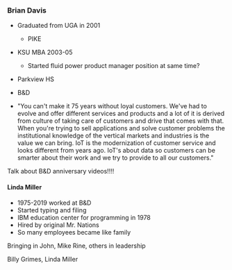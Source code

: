 ### Brian Davis
- Graduated from UGA in 2001
	- PIKE
- KSU MBA 2003-05
	- Started fluid power product manager position at same time?
- Parkview HS

- B&D 

- "You can't make it 75 years without loyal customers. We've had to evolve and offer different services and products and a lot of it is derived from culture of taking care of customers and drive that comes with that. When you're trying to sell applications and solve customer problems the institutional knowledge of the vertical markets and industries is the value we can bring. IoT is the modernization of customer service and looks different from years ago. IoT's about data so customers can be smarter about their work and we try to provide to all our customers."

Talk about B&D anniversary videos!!!!

#### Linda Miller
- 1975-2019 worked at B&D
- Started typing and filing
- IBM education center for programming in 1978
- Hired by original Mr. Nations
- So many employees became like family

Bringing in John, Mike Rine, others in leadership 

Billy Grimes, Linda Miller